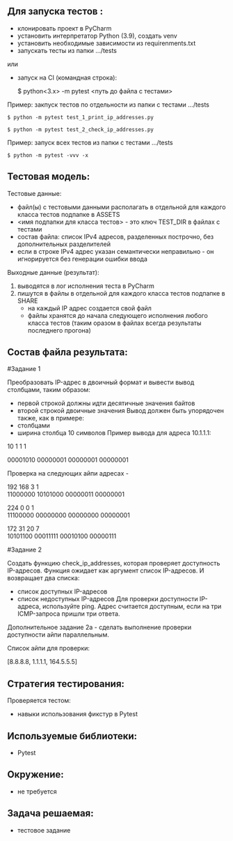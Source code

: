 Для запуска тестов : 
--------------------
- клонировать проект в PyCharm
- установить интерпретатор Python (3.9), создать venv
- установить необходимые зависимости из requirenments.txt
- запускать тесты из папки .../tests

или

- запуск на CI (командная строка):
    
    $ python<3.x> -m pytest <путь до файла с тестами>

Пример: закпуск тестов по отдельности из папки с тестами .../tests

    $ python -m pytest test_1_print_ip_addresses.py

    $ python -m pytest test_2_check_ip_addresses.py

Пример: запуск всех тестов из папки с тестами .../tests

    $ python -m pytest -vvv -x

Тестовая модель:
----------------

Тестовые данные:
 - файл(ы) с тестовыми данными располагать в отдельной для каждого класса тестов подпапке в ASSETS
 - <имя подпапки для класса тестов> - это ключ TEST_DIR в файлах с тестами 
 - состав файла: список IPv4 адресов, разделенных построчно, без дополнительных разделителей
 - если в строке IPv4 адрес указан семантически неправильно - он игнорируется без генерации ошибки ввода

Выходные данные (результат):
 1. выводятся в лог исполнения теста в PyCharm
 2. пишутся в файлы в отдельной для каждого класса тестов подпапке в SHARE
    - на каждый IP адрес создается свой файл
    - файлы хранятся до начала следующего исполнения любого класса тестов
      (таким оразом в файлах всегда результаты последнего прогона)

 Состав файла результата: 
------------------------
#Задание 1

Преобразовать IP-адрес в двоичный формат и вывести вывод столбцами, таким образом:
- первой строкой должны идти десятичные значения байтов
- второй строкой двоичные значения
Вывод должен быть упорядочен также, как в примере:
- столбцами
- ширина столбца 10 символов
Пример вывода для адреса 10.1.1.1:

10        1         1         1

00001010  00000001  00000001  00000001


Проверка на следующих айпи адресах - 

 192        168        3          1         
 11000000   10101000   00000011   00000001

 224        0          0          1         
 11100000   00000000   00000000   00000001

 172        31         20         7         
 10101100   00011111   00010100   00000111


#Задание 2

Создать функцию check_ip_addresses, которая проверяет доступность IP-адресов.
Функция ожидает как аргумент список IP-адресов.
И возвращает два списка:
* список доступных IP-адресов
* список недоступных IP-адресов
Для проверки доступности IP-адреса, используйте ping.
Адрес считается доступным, если на три ICMP-запроса пришли три ответа.

Дополнительное задание 2а - сделать выполнение проверки доступности айпи параллельным.

Список айпи для проверки:

[8.8.8.8, 1.1.1.1, 164.5.5.5]
 


Стратегия тестирования:
-----------------------
Проверяется тестом:
- навыки использования фикстур в Pytest

Используемые библиотеки:
------------------------
- Pytest

Окружение:
----------
- не требуется

Задача решаемая:
-------------------------------
- тестовое задание
